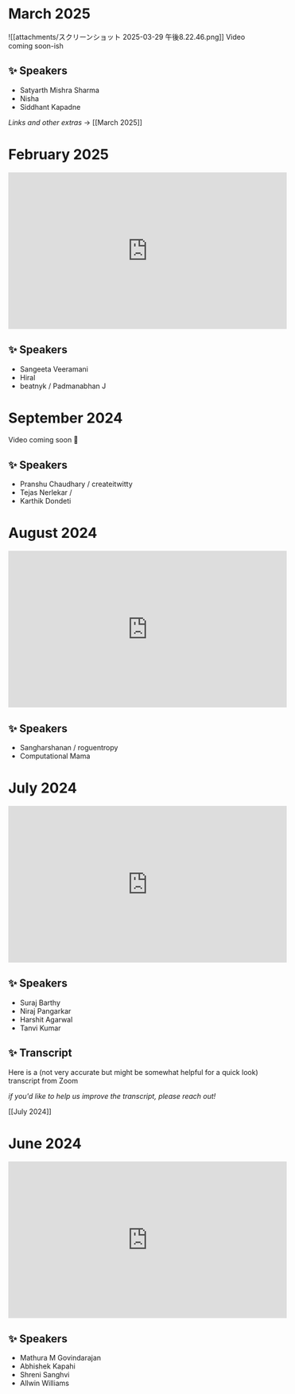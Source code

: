 # March 2025 

![[attachments/スクリーンショット 2025-03-29 午後8.22.46.png]]
Video coming soon-ish 

## ✨ Speakers

- Satyarth Mishra Sharma
- Nisha 
- Siddhant Kapadne

*Links and other extras* -> [[March 2025]]

# February 2025 

<iframe width="560" height="315" src="https://www.youtube.com/embed/39yD1Wk0-Ww?si=P4NHxdEigzKkNPmL" title="YouTube video player" frameborder="0" allow="accelerometer; autoplay; clipboard-write; encrypted-media; gyroscope; picture-in-picture; web-share" referrerpolicy="strict-origin-when-cross-origin" allowfullscreen></iframe>

## ✨ Speakers

- Sangeeta Veeramani
- Hiral  
- beatnyk / Padmanabhan J

# September 2024 

Video coming soon 🥁

## ✨ Speakers

- Pranshu Chaudhary / createitwitty
- Tejas Nerlekar / 
- Karthik Dondeti 

# August 2024

<iframe width="560" height="315" src="https://www.youtube.com/embed/uTpYfBlejxc?si=vRQq2VRPM_pjMycb" title="YouTube video player" frameborder="0" allow="accelerometer; autoplay; clipboard-write; encrypted-media; gyroscope; picture-in-picture; web-share" referrerpolicy="strict-origin-when-cross-origin" allowfullscreen></iframe>

## ✨ Speakers

- Sangharshanan / roguentropy
- Computational Mama

# July 2024

<iframe width="560" height="315" src="https://www.youtube.com/embed/sV9qQWDVOWI?si=hPBvwotMUmm1HrXZ" title="YouTube video player" frameborder="0" allow="accelerometer; autoplay; clipboard-write; encrypted-media; gyroscope; picture-in-picture; web-share" referrerpolicy="strict-origin-when-cross-origin" allowfullscreen></iframe>

## ✨ Speakers

- Suraj Barthy
- Niraj Pangarkar  
- Harshit Agarwal 
- Tanvi Kumar  

## ✨ Transcript

Here is a (not very accurate but might be somewhat helpful for a quick look) transcript from Zoom

*if you'd like to help us improve the transcript, please reach out!*

[[July 2024]]

# June 2024

<iframe width="560" height="315" src="https://www.youtube.com/embed/2L8wrFVIuHY?si=yQnLIt1HFSt7QXbr" title="YouTube video player" frameborder="0" allow="accelerometer; autoplay; clipboard-write; encrypted-media; gyroscope; picture-in-picture; web-share" referrerpolicy="strict-origin-when-cross-origin" allowfullscreen></iframe>

## ✨ Speakers

- Mathura M Govindarajan
- Abhishek Kapahi 
- Shreni Sanghvi 
- Allwin Williams 

